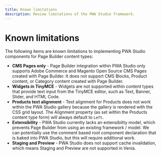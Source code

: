 ```yaml
---
title: Known limitations
description: Review limitations of the PWA Studio framework.
---
```


# Known limitations

The following items are known limitations to implementing PWA Studio components for Page Builder content types:

- **CMS Pages only** - Page Builder integration within PWA Studio only supports Adobe Commerce and Magento Open Source CMS Pages created with Page Builder. It does not support CMS Blocks, Product content, or Category content created with Page Builder.
- **Widgets in TinyMCE** - Widgets are not supported within content types that provide text input from the TinyMCE editor, such as Text, Banner, Slider, and HTML Code.
- **Products text alignment** - Text alignment for Products does not work within the PWA Studio gallery because the gallery is rendered with the CSS grid layout. The Alignment property (as set within the Products content type form) will always default to `Left`.
- **Extensibility** - PWA Studio currently lacks an extensibility model, which prevents Page Builder from using an existing framework / model. We can potentially use the comment based root component declaration that is baked into PWA Studio, but this will require additional work.
- **Staging and Preview** - PWA Studio does not support cache invalidation, which means Staging and Preview are not supported in Venia.
